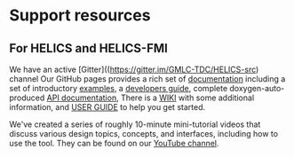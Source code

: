 # Support resources

## For HELICS and HELICS-FMI
We have an active [Gitter]((https://gitter.im/GMLC-TDC/HELICS-src) channel
Our GitHub pages provides a rich set of [documentation](https://helics.readthedocs.io/en/latest/) including a set of introductory [examples](https://helics.readthedocs.io/en/latest/introduction/index.html), a [developers guide](https://helics.readthedocs.io/en/latest/developer-guide/index.html), complete doxygen-auto-produced [API documentation](https://helics.readthedocs.io/en/latest/doxygen/index.html), There is a [WIKI](https://github.com/GMLC-TDC/HELICS-src/wiki) with some additional information, and [USER GUIDE]() to help you get started.

We've created a series of roughly 10-minute mini-tutorial videos that discuss various design topics, concepts, and interfaces, including how to use the tool. They can be found on our [YouTube channel](https://www.youtube.com/channel/UCPa81c4BVXEYXt2EShTzbcg).   
